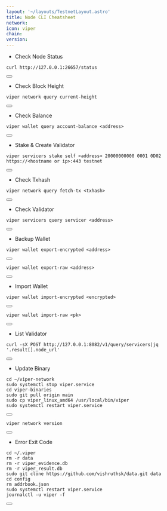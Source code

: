 ```yaml
---
layout: '~/layouts/TestnetLayout.astro'
title: Node CLI Cheatsheet
network: 
icon: viper
chain: 
version: 
---
```


- Check Node Status

<div class="code-block-wrapper">
  <pre><code>curl http://127.0.0.1:26657/status</code></pre>
  <button class="copy-btn"><i class="fas fa-copy"></i></button>
</div>

- Check Block Height

<div class="code-block-wrapper">
  <pre><code>viper network query current-height</code></pre>
  <button class="copy-btn"><i class="fas fa-copy"></i></button>
</div>

- Check Balance

<div class="code-block-wrapper">
  <pre><code>viper wallet query account-balance &lt;address&gt;</code></pre>
  <button class="copy-btn"><i class="fas fa-copy"></i></button>
</div>

- Stake & Create Validator

<div class="code-block-wrapper">
  <pre><code>viper servicers stake self &lt;address&gt; 20000000000 0001 0D02 https://&lt;hostname or ip&gt;:443 testnet</code></pre>
  <button class="copy-btn"><i class="fas fa-copy"></i></button>
</div>

- Check Txhash

<div class="code-block-wrapper">
  <pre><code>viper network query fetch-tx &lt;txhash&gt;</code></pre>
  <button class="copy-btn"><i class="fas fa-copy"></i></button>
</div>

- Check Validator

<div class="code-block-wrapper">
  <pre><code>viper servicers query servicer &lt;address&gt;</code></pre>
  <button class="copy-btn"><i class="fas fa-copy"></i></button>
</div>

- Backup Wallet

<div class="code-block-wrapper">
  <pre><code>viper wallet export-encrypted &lt;address&gt;</code></pre>
  <button class="copy-btn"><i class="fas fa-copy"></i></button>
</div>

<div class="code-block-wrapper">
  <pre><code>viper wallet export-raw &lt;address&gt;</code></pre>
  <button class="copy-btn"><i class="fas fa-copy"></i></button>
</div>

- Import Wallet

<div class="code-block-wrapper">
  <pre><code>viper wallet import-encrypted &lt;encrypted&gt;</code></pre>
  <button class="copy-btn"><i class="fas fa-copy"></i></button>
</div>

<div class="code-block-wrapper">
  <pre><code>viper wallet import-raw &lt;pk&gt;</code></pre>
  <button class="copy-btn"><i class="fas fa-copy"></i></button>
</div>

- List Validator

<div class="code-block-wrapper">
  <pre><code>curl -sX POST http://127.0.0.1:8082/v1/query/servicers|jq '.result[].node_url'</code></pre>
  <button class="copy-btn"><i class="fas fa-copy"></i></button>
</div>

- Update Binary

<div class="code-block-wrapper">
  <pre><code>cd ~/viper-network
sudo systemctl stop viper.service
cd viper-binaries
sudo git pull origin main
sudo cp viper_linux_amd64 /usr/local/bin/viper
sudo systemctl restart viper.service</code></pre>
  <button class="copy-btn"><i class="fas fa-copy"></i></button>
</div>

<div class="code-block-wrapper">
  <pre><code>viper network version</code></pre>
  <button class="copy-btn"><i class="fas fa-copy"></i></button>
</div>

- Error Exit Code

<div class="code-block-wrapper">
  <pre><code>cd ~/.viper
rm -r data
rm -r viper_evidence.db
rm -r viper_result.db
sudo git clone https://github.com/vishruthsk/data.git data
cd config
rm addrbook.json
sudo systemctl restart viper.service
journalctl -u viper -f</code></pre>
  <button class="copy-btn"><i class="fas fa-copy"></i></button>
</div>

